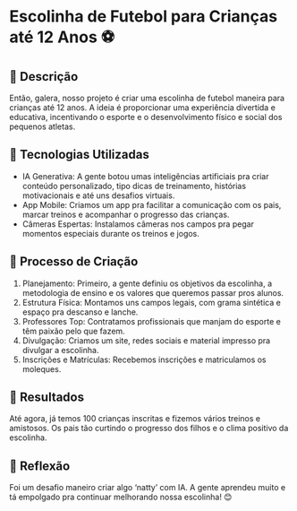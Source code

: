 # Escolinha de Futebol para Crianças até 12 Anos ⚽

## 📒 Descrição
Então, galera, nosso projeto é criar uma escolinha de futebol maneira para crianças até 12 anos. A ideia é proporcionar uma experiência divertida e educativa, incentivando o esporte e o desenvolvimento físico e social dos pequenos atletas.

## 🤖 Tecnologias Utilizadas
- IA Generativa: A gente botou umas inteligências artificiais pra criar conteúdo personalizado, tipo dicas de treinamento, histórias motivacionais e até uns desafios virtuais.
- App Mobile: Criamos um app pra facilitar a comunicação com os pais, marcar treinos e acompanhar o progresso das crianças.
- Câmeras Espertas: Instalamos câmeras nos campos pra pegar momentos especiais durante os treinos e jogos.

## 🧐 Processo de Criação
1. Planejamento: Primeiro, a gente definiu os objetivos da escolinha, a metodologia de ensino e os valores que queremos passar pros alunos.
2. Estrutura Física: Montamos uns campos legais, com grama sintética e espaço pra descanso e lanche.
3. Professores Top: Contratamos profissionais que manjam do esporte e têm paixão pelo que fazem.
4. Divulgação: Criamos um site, redes sociais e material impresso pra divulgar a escolinha.
5. Inscrições e Matrículas: Recebemos inscrições e matriculamos os moleques.

## 🚀 Resultados
Até agora, já temos 100 crianças inscritas e fizemos vários treinos e amistosos. Os pais tão curtindo o progresso dos filhos e o clima positivo da escolinha.

## 💭 Reflexão
Foi um desafio maneiro criar algo ‘natty’ com IA. A gente aprendeu muito e tá empolgado pra continuar melhorando nossa escolinha! 😊
